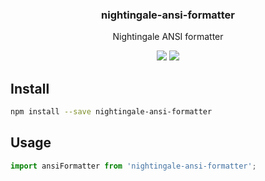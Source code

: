 <h3 align="center">
  nightingale-ansi-formatter
</h3>

<p align="center">
  Nightingale ANSI formatter
</p>

<p align="center">
  <a href="https://npmjs.org/package/nightingale-ansi-formatter"><img src="https://img.shields.io/npm/v/nightingale-ansi-formatter.svg?style=flat-square"></a>
  <a href="https://codecov.io/gh/christophehurpeau/nightingale"><img src="https://img.shields.io/codecov/c/github/christophehurpeau/nightingale/master.svg?style=flat-square"></a>
</p>

## Install

```sh
npm install --save nightingale-ansi-formatter
```

## Usage

```js
import ansiFormatter from 'nightingale-ansi-formatter';
```
